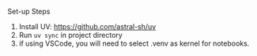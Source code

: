 Set-up Steps
1. Install UV: https://github.com/astral-sh/uv
2. Run `uv sync` in project directory
3. if using VSCode, you will need to select .venv as kernel for notebooks.